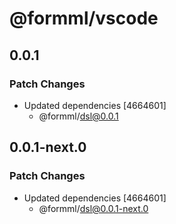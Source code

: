 # @formml/vscode

## 0.0.1

### Patch Changes

- Updated dependencies [4664601]
  - @formml/dsl@0.0.1

## 0.0.1-next.0

### Patch Changes

- Updated dependencies [4664601]
  - @formml/dsl@0.0.1-next.0
